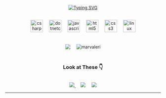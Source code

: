 
<p align="center">
  <a href="https://git.io/typing-svg"><img src="https://readme-typing-svg.demolab.com?font=Fira+Code&size=30&duration=4000&pause=900&color=9C4F96&center=true&vCenter=true&width=435&height=45&lines=Hi+there%2C+I'm+Marlon;Student+Developer;Full+Stack;JavaScript;C%23" alt="Typing SVG" /></a>
</p>
<br>

<div align="center">
  <img src="https://cdn.jsdelivr.net/gh/devicons/devicon/icons/csharp/csharp-original.svg" height="40" alt="csharp logo"  />
  <img width="12" />
  <img src="https://cdn.jsdelivr.net/gh/devicons/devicon/icons/dotnetcore/dotnetcore-original.svg" height="40" alt="dotnetcore logo"  />
  <img width="12" />
  <img src="https://cdn.jsdelivr.net/gh/devicons/devicon/icons/javascript/javascript-original.svg" height="40" alt="javascript logo"  />
  <img width="12" />
  <img src="https://cdn.jsdelivr.net/gh/devicons/devicon/icons/html5/html5-original.svg" height="40" alt="html5 logo"  />
  <img width="12" />
  <img src="https://cdn.jsdelivr.net/gh/devicons/devicon/icons/css3/css3-original.svg" height="40" alt="css3 logo"  />
  <img width="12" />
  <!-- <img src="https://cdn.jsdelivr.net/gh/devicons/devicon/icons/postgresql/postgresql-original.svg" height="40" alt="postgresql logo"  />
  <img width="12" />
  <img src="https://cdn.jsdelivr.net/gh/devicons/devicon/icons/mysql/mysql-original.svg" height="40" alt="mysql logo"  />
  <img width="12" /> -->
  <img src="https://cdn.jsdelivr.net/gh/devicons/devicon/icons/linux/linux-original.svg" height="40" alt="linux logo"  />
</div>
<br>

<br>
<div align="center">
  <img align="center" src="https://github-readme-stats.vercel.app/api/top-langs/?username=marvaleri&theme=midnight-purple&hide_border=false&include_all_commits=false&count_private=false&layout=compact&bg_color=0D1117&title_color=9c4f96&hide=rust" />
  &nbsp;&nbsp;&nbsp;
  <img align="center" src="https://github-readme-stats.vercel.app/api?username=marvaleri&show_icons=true&locale=en&theme=midnight-purple&hide_border=false&include_all_commits=false&count_private=falsee&bg_color=0D1117&title_color=9c4f96&icon_color=9c4f96" alt="marvaleri"/>
</div>
<br>

<h2></h2>
<h3 align="center">Look at These 👇</h3>

<br>
<div align="center">
  <a href="https://linkedin.com/in/marvaleri" >
    <img src="https://img.shields.io/badge/LinkedIn-0077B5?style=for-the-badge&logo=linkedin&logoColor=white" />
  </a>
  &nbsp;&nbsp;&nbsp;
  <a">
    <img src="https://img.shields.io/badge/Portfolio-255E63?style=for-the-badge&logo=About.me&logoColor=white" />
  </a>
  &nbsp;&nbsp;&nbsp;
  <a>
    <img src="https://img.shields.io/badge/github-%23121011.svg?style=for-the-badge&logo=github&logoColor=white" />
  </a>
</div>

---
